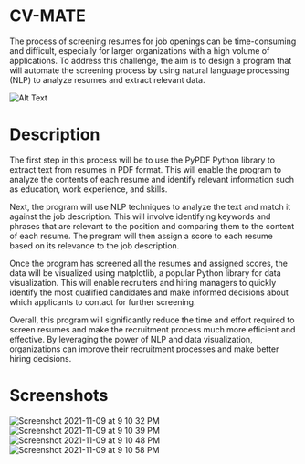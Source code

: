 # CV-MATE

The process of screening resumes for job openings can be time-consuming and difficult, especially for larger organizations with a high volume of applications. To address this challenge, the aim is to design a program that will automate the screening process by using natural language processing (NLP) to analyze resumes and extract relevant data.

![Alt Text](https://media.tenor.com/lvLaG5hPCncAAAAd/data-analysis.gif)

# Description


The first step in this process will be to use the PyPDF Python library to extract text from resumes in PDF format. This will enable the program to analyze the contents of each resume and identify relevant information such as education, work experience, and skills.

Next, the program will use NLP techniques to analyze the text and match it against the job description. This will involve identifying keywords and phrases that are relevant to the position and comparing them to the content of each resume. The program will then assign a score to each resume based on its relevance to the job description.

Once the program has screened all the resumes and assigned scores, the data will be visualized using matplotlib, a popular Python library for data visualization. This will enable recruiters and hiring managers to quickly identify the most qualified candidates and make informed decisions about which applicants to contact for further screening.

Overall, this program will significantly reduce the time and effort required to screen resumes and make the recruitment process much more efficient and effective. By leveraging the power of NLP and data visualization, organizations can improve their recruitment processes and make better hiring decisions.

# Screenshots

![Screenshot 2021-11-09 at 9 10 32 PM](https://user-images.githubusercontent.com/68161473/140956169-75dcf708-7c1f-4713-8802-5b617eaeb570.png)
![Screenshot 2021-11-09 at 9 10 39 PM](https://user-images.githubusercontent.com/68161473/140956195-391373f7-11c7-4b81-b1b5-cde93989cb01.png)
![Screenshot 2021-11-09 at 9 10 48 PM](https://user-images.githubusercontent.com/68161473/140956219-584442f2-9d57-45cc-b7f0-36453e7b3693.png)
![Screenshot 2021-11-09 at 9 10 58 PM](https://user-images.githubusercontent.com/68161473/140956244-318653b2-0e1a-4ec3-8f1d-365f64538216.png)

